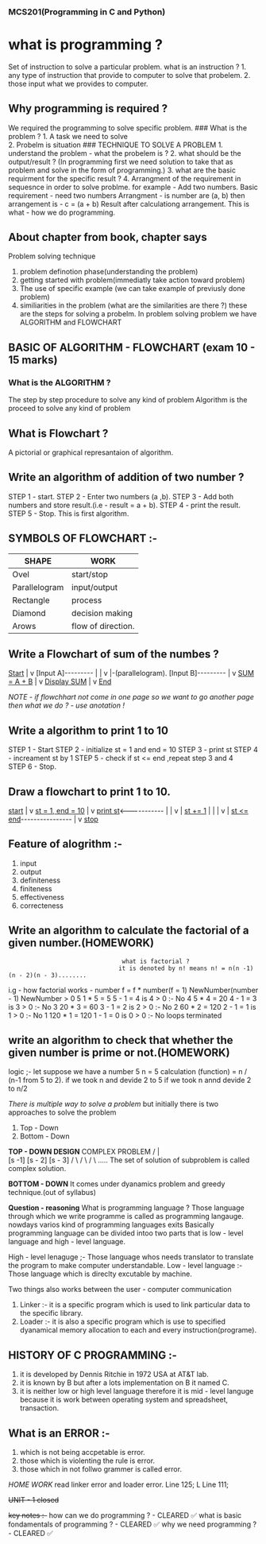 ### MCS201(Programming in C and Python)

# what is programming ?
Set of instruction to solve a particular problem.
    what is an instruction ?
    1. any type of instruction that provide to computer to solve that probelem.
    2. those input what we provides to computer.
    
## Why programming is required ?
We required the programming to solve specific problem.
                                              ### What is the problem ?
                                              1. A task we need to solve  
                                              2. Probelm is situation 
                                                 ### TECHNIQUE TO SOLVE A PROBLEM
                                                 1. understand the problem - what the probelem is ?
                                                 2. what should be the output/result ?
                                                    (In programming first we need solution to take that as problem and solve in the form of programming.)
                                                  3. what are the basic requirment for the specific result ?
                                                  4. Arrangment of the requirement in sequesnce in order to solve problme.
                                                    for example - Add two numbers. 
                                                           Basic requirement - need two numbers
                                                           Arrangment - is number are (a, b) then arrangement is - c = (a + b)
                                                           Result after calculationg arrangement.
                                                           This is what - how we do programming.
## About chapter from book, chapter says
Problem solving technique
1. problem definotion phase(understanding the problem)
2. getting started with problem(immediatly take action toward problem)
3. The use of specific example (we can take example of previusly done problem)
4. similiarities in the problem (what are the similarities are there ?)
these are the steps for solving a probelm.
In problem solving problem we have ALGORITHM and FLOWCHART
 
## BASIC OF ALGORITHM  - FLOWCHART (exam 10 - 15 marks)
### What is the ALGORITHM ?
The step by step procedure to solve any kind of problem
Algorithm is the proceed to solve any kind of problem
 
## What is Flowchart ?
A pictorial or graphical represantaion of algorithm.

## Write an algorithm of addition of two number ?
STEP 1 - start.
STEP 2 - Enter two numbers (a ,b).
STEP 3 - Add both numbers and store result.(i.e - result = a + b).
STEP 4 - print the result.
STEP 5 - Stop.
This is first algorithm.

## SYMBOLS OF FLOWCHART :-
|SHAPE         |WORK                  |
|--------------|----------------------|
|Ovel          |   start/stop         |
|Parallelogram |      input/output    |
|Rectangle     |   process            |
|Diamond       |   decision making    |
|Arows         |   flow of direction. |

## Write a Flowchart of sum of the numbes ?
  [Start](ovel)
     |
     v
  [Input A]---------
     |             |
     v             |-(parallelogram).
  [Input B]---------
     |
     v
  [SUM = A + B](rectangle)
     |
     v
  [Display SUM](paralleelogram)
     |
     v
  [End](ovel)

*NOTE - if flowchhart not come in one page so we want to go another page then what we do ? - use anotation !* 

## Write a algorithm to print 1 to 10
STEP 1 - Start
STEP 2 - initialize st = 1 and end = 10
STEP 3 - print st
STEP 4 - increament st by 1
STEP 5 - check if st <= end ,repeat step 3 and 4       
STEP 6 - Stop.

## Draw a flowchart to print 1 to 10.
[start](ovel)
   |
   v
[st = 1, end = 10](rectangle)
   |
   v
[print st](parallelogram)<-----------
   |                                |
   v                                |
[st += 1](rectangle)                |
    |                               |
    v                               |
 [st <= end](diamond)----------------
    |
    v
  [stop](oval)

## Feature of alogrithm :-
1. input
2. output 
3. definiteness 
4. finiteness 
5. effectiveness
6. correcteness

## Write an algorithm to calculate the factorial of a given number.(HOMEWORK)
                                    what is factorial ?
                                   it is denoted by n! means n! = n(n -1)(n - 2)(n - 3)........ 
i.g - how factorial works - 
number       f = f * number(f = 1)        NewNumber(number - 1)      NewNumber > 0
5              1 * 5 = 5                   5 - 1 = 4                  is 4 > 0 :- No
4              5 * 4 = 20                  4 - 1 = 3                  is 3 > 0 :- No
3              20 * 3 = 60                 3 - 1 = 2                  is 2 > 0 :- No
2              60 * 2 = 120                2 - 1 = 1                  is 1 > 0 :- No
1              120 * 1 = 120               1 - 1 = 0                  is 0 > 0 :- No loops terminated 




## write an algorithm to check that whether the given number is prime or not.(HOMEWORK)
logic ;-
let suppose we have a number 5 
n = 5
calculation (function) = n / (n-1 from 5 to 2).
  if we took n and devide 2 to 5
  if we took n annd devide 2 to n/2

*There is multiple way to solve a problem*
but initially there is two approaches to solve the problem
1. Top - Down
2. Bottom - Down

**TOP - DOWN DESIGN**
     COMPLEX PROBLEM
    /       |       \
 [s -1]  [s - 2]  [s - 3]
/      \  /    \  /      \ .....
The set of solution of subproblem is called complex solution.

**BOTTOM - DOWN**
It comes under dyanamics problem and greedy technique.(out of syllabus)

**Question - reasoning**
What is programming language ?
Those language through which we write programme is called as programming langauge.
nowdays varios kind of programming languages exits
Basically programming language can be divided intoo two parts that is low  - level language and high  - level language.

High - level lenaguge ;- Those language whos needs translator to translate the program to make computer understandable.
Low - level language :-Those language which is direclty excutable by machine.  

Two things also works between the user - computer communication
1. Linker :- it is a specific program which is used to link particular data to the specific library.
2. Loader :- it is also a specific program which is use to specified dyanamical memory allocation to each and every instruction(programe).

## HISTORY OF C PROGRAMMING :-
1. it is developed by Dennis Ritchie in 1972 USA at AT&T lab.
2. it is known by B but after a lots implementation on B it named C.
3. it is neither low or high level language therefore it is mid - level languge because it is work between operating system and spreadsheet, transaction.

## What is an ERROR :-
1. which is not being accpetable is error.
2. those which is violenting the rule is error.
3. those which in not follwo grammer is called error.

*HOME WORK*
read linker error and loader error.
Line 125; L
Line 111;

~~UNIT - 1 closed~~
 
~~key notes :-~~
how can we do programming ? - CLEARED ✅
what is basic fondamentals of programming ? -  CLEARED ✅
why we need programming ? - CLEARED ✅

